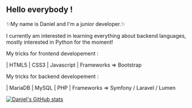 ## Hello everybody !


✨My name is Daniel and I'm a junior developer.✨

I currently am interested in learning everything about backend languages, mostly interested in Python for the moment!

My tricks for frontend developement :

| HTML5 | CSS3 | Javascript | Frameworks => Bootstrap

My tricks for backend developement :

| MariaDB | MySQL | PHP | Frameworks => Symfony / Laravel / Lumen


[![Daniel's GitHub stats](https://github-readme-stats.vercel.app/api?username=Keygen9)](https://github.com/Keygen9/github-readme-stats)



